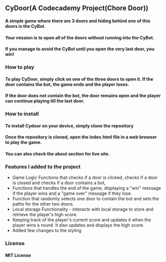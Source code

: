 ## CyDoor(A Codecademy Project(Chore Door))

#### A simple game where there are 3 doors and hiding behind one of this doors is the CyBot.
#### Your mission is to open all of the doors without running into the CyBot.
#### If you manage to avoid the CyBot until you open the very last door, you win!

### How to play
#### To play CyDoor, simply click on one of the three doors to open it. If the door contains the bot, the game ends and the player loses. 
#### If the door does not contain the bot, the door remains open and the player can continue playing till the last door.

### How to install
#### To install Cydoor on your device, simply clone the repository
#### Once the repository is cloned, open the index.html file in a web browser to play the game.
#### You can also check the about section for live site.

### Features I added to the project
* Game Logic Functions that checks if a door is clicked, checks if a door is closed and checks if a door contains a bot,
* Functions that handles the end of the game, displaying a "win" message if the player wins and a "game over" message if they lose.
* Function that randomly selects one door to contain the bot and sets the paths for the other two doors.
* Local storage Functionality - interacts with local storage to store and retrieve the player's high score.
* Keeping track of the player's current score and updates it when the player wins a round. It also updates and displays the high score.
* Added few changes to the styling

### License
#### MIT License
